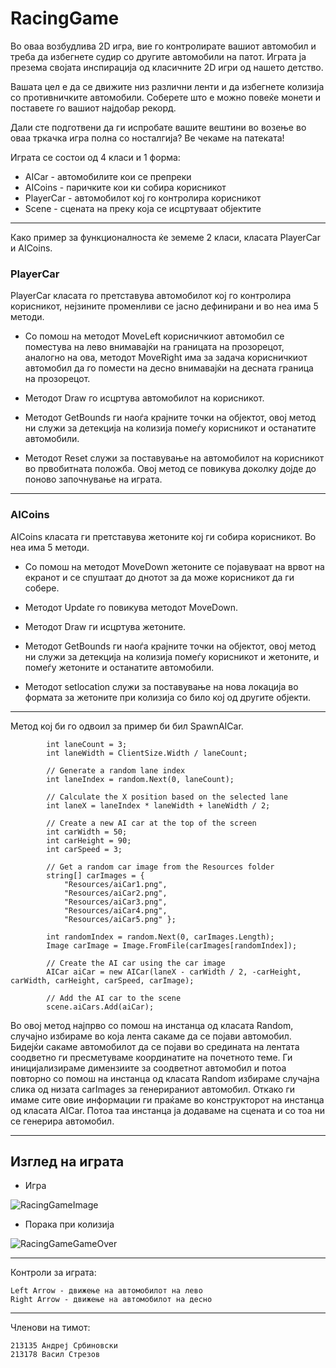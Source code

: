 # RacingGame

Во оваа возбудлива 2D игра, вие го контролирате вашиот автомобил и треба да избегнете судир со другите автомобили на патот. 
Играта ја презема својата инспирација од класичните 2D игри од нашето детство.

Вашата цел е да се движите низ различни ленти и да избегнете колизија со противничките автомобили. Соберете што е можно повеќе монети и поставете го вашиот најдобар рекорд.

Дали сте подготвени да ги испробате вашите вештини во возење во оваа тркачка игра полна со носталгија? Ве чекаме на патеката!

Играта се состои од 4 класи и 1 форма:
- AICar - автомобилите кои се препреки
- AICoins - паричките кои ки собира корисникот
- PlayerCar - автомобилот кој го контролира корисникот
- Scene - сцената на преку која се исцртуваат објектите

---
Како пример за функционалноста ќе земеме 2 класи, класата PlayerCar и AICoins.
### PlayerCar

PlayerCar класата го претставува автомобилот кој го контролира корисникот, нејзините променливи се јасно дефинирани и во неа има 5 методи.
* Со помош на методот MoveLeft корисничкиот автомобил се поместува на лево внимавајќи на границата на прозорецот, 
аналогно на ова, методот MoveRight има за задача корисничкиот автомобил да го помести на десно внимавајќи на десната граница на прозорецот.

* Методот Draw го исцртува автомобилот на корисникот. 

* Методот GetBounds ги наоѓа крајните точки на објектот, овој метод ни служи за детекција на колизија помеѓу корисникот и останатите автомобили.

* Методот Reset служи за поставување на автомобилот на корисникот во првобитната положба. Овој метод се повикува доколку дојде до поново започнување на играта.
---
### AICoins

AICoins класата ги претставува жетоните кој ги собира корисникот. Во неа има 5 методи.

* Со помош на методот MoveDown жетоните се појавуваат на врвот на екранот и се спуштаат до днотот за да може корисникот да ги собере.

* Методот Update го повикува методот MoveDown.

* Методот Draw ги исцртува жетоните.

* Методот GetBounds ги наоѓа крајните точки на објектот, овој метод ни служи за детекција на колизија помеѓу корисникот и жетоните, и помеѓу жетоните и останатите автомобили.

* Методот setlocation служи за поставување на нова локација во формата за жетоните при колизија со било кој од другите објекти. 

---
Метод кој би го одвоил за пример би бил SpawnAICar.

            int laneCount = 3;
            int laneWidth = ClientSize.Width / laneCount;

            // Generate a random lane index
            int laneIndex = random.Next(0, laneCount);

            // Calculate the X position based on the selected lane
            int laneX = laneIndex * laneWidth + laneWidth / 2;

            // Create a new AI car at the top of the screen
            int carWidth = 50;
            int carHeight = 90;
            int carSpeed = 3;

            // Get a random car image from the Resources folder
            string[] carImages = { 
                "Resources/aiCar1.png",
                "Resources/aiCar2.png",
                "Resources/aiCar3.png",
                "Resources/aiCar4.png",
                "Resources/aiCar5.png" };

            int randomIndex = random.Next(0, carImages.Length);
            Image carImage = Image.FromFile(carImages[randomIndex]);

            // Create the AI car using the car image
            AICar aiCar = new AICar(laneX - carWidth / 2, -carHeight, carWidth, carHeight, carSpeed, carImage);

            // Add the AI car to the scene
            scene.aiCars.Add(aiCar);

Во овој метод најпрво со помош на инстанца од класата Random, случајно избираме во која лента сакаме да се појави автомобил. 
Бидејќи сакаме автомобилот да се појави во средината на лентата соодветно ги пресметуваме координатите на почетното теме. 
Ги иницијализираме димензиите за соодветнот автомобил и потоа повторно со помош на инстанца од класата Random избираме случајна слика од низата carImages за генерираниот автомобил.
Откако ги имаме сите овие информации ги праќаме во конструкторот на инстанца од класата AICar. Потоа таа инстанца ја додаваме на сцената и со тоа ни се генерира автомобил.

---
## Изглед на играта

* Игра

![RacingGameImage](https://github.com/srbinovskia46/VP_RacingGame/assets/108271909/5f168469-f708-4f25-85ce-8f2e6b3d9513)

* Порака при колизија

![RacingGameGameOver](https://github.com/srbinovskia46/VP_RacingGame/assets/108271909/17a2fb9a-1878-400d-bbb5-cbf436fa77c0)

---
Контроли за играта:

    Left Arrow - движење на автомобилот на лево
    Right Arrow - движење на автомобилот на десно
---
Членови на тимот:

    213135 Андреј Србиновски
    213178 Васил Стрезов
